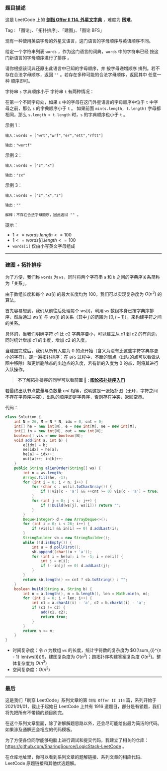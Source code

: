 ### 题目描述

这是 LeetCode 上的 **[剑指 Offer II 114. 外星文字典](https://leetcode.cn/problems/Jf1JuT/solution/by-ac_oier-4xmv/)** ，难度为 **困难**。

Tag : 「图论」、「拓扑排序」、「建图」、「图论 BFS」



现有一种使用英语字母的外星文语言，这门语言的字母顺序与英语顺序不同。

给定一个字符串列表 `words` ，作为这门语言的词典，`words` 中的字符串已经 按这门新语言的字母顺序进行了排序 。

请你根据该词典还原出此语言中已知的字母顺序，并 按字母递增顺序 排列。若不存在合法字母顺序，返回 `""` 。若存在多种可能的合法字母顺序，返回其中 任意一种 顺序即可。

字符串 `s` 字典顺序小于 字符串 `t` 有两种情况：

在第一个不同字母处，如果 `s` 中的字母在这门外星语言的字母顺序中位于 `t` 中字母之前，那么 `s` 的字典顺序小于 `t` 。
如果前面 `min(s.length, t.length)` 字母都相同，那么 `s.length < t.length` 时，`s` 的字典顺序也小于 `t` 。

示例 1：
```
输入：words = ["wrt","wrf","er","ett","rftt"]

输出："wertf"
```
示例 2：
```
输入：words = ["z","x"]

输出："zx"
```
示例 3：
```
输入：words = ["z","x","z"]

输出：""

解释：不存在合法字母顺序，因此返回 "" 。
```

提示：
* $1 <= words.length <= 100$
* $1 <= words[i].length <= 100$
* `words[i]` 仅由小写英文字母组成

---

### 建图 + 拓扑排序

为了方便，我们称 `words` 为 `ws`，同时将两个字符串 `a` 和 `b` 之间的字典序关系简称为「关系」。

由于数组长度和每个 $ws[i]$ 的最大长度均为 $100$，我们可以实现复杂度为 $O(n^3)$ 的算法。

首先容易想到，我们从前往后处理每个 $ws[i]$，利用 `ws` 数组本身已按字典序排序，然后通过 $ws[i]$ 与 $ws[j]$ 的关系（其中 $j$ 的范围为 $[0, i - 1]$），来构建字符之间的关系。

具体的，当我们明确字符 $c1$ 比 $c2$ 字典序要小，可以建立从 $c1$ 到 $c2$ 的有向边，同时统计增加 $c1$ 的出度，增加 $c2$ 的入度。

当建图完成后，我们从所有入度为 $0$ 的点开始（含义为没有比这些字符字典序更小的字符），跑一遍拓扑排序：在 `BFS` 过程中，不断的删点（出队的点可以看做从图中移除）和更新删除点的出边点的入度，若有新的入度为 $0$ 的点，则将其进行入队操作。

> **不了解拓扑排序的同学可以看前置 🧀 : [图论拓扑排序入门](https://mp.weixin.qq.com/s?__biz=MzU4NDE3MTEyMA==&mid=2247489706&idx=1&sn=771cd807f39d1ca545640c0ef7e5baec)**

若最终出队节点数量与总数量 $cnt$ 相等，说明这是一张拓扑图（无环，字符之间不存在字典序冲突），出队的顺序即是字典序，否则存在冲突，返回空串。

代码：
```Java
class Solution {
    int N = 26, M = N * N, idx = 0, cnt = 0;
    int[] he = new int[N], e = new int[M], ne = new int[M];
    int[] in = new int[N], out = new int[N];
    boolean[] vis = new boolean[N];
    void add(int a, int b) {
        e[idx] = b;
        ne[idx] = he[a];
        he[a] = idx++;
        out[a]++; in[b]++;
    }
    public String alienOrder(String[] ws) {
        int n = ws.length;
        Arrays.fill(he, -1);
        for (int i = 0; i < n; i++) {
            for (char c : ws[i].toCharArray()) {
                if (!vis[c - 'a'] && ++cnt >= 0) vis[c - 'a'] = true;
            }
            for (int j = 0; j < i; j++) {
                if (!build(ws[j], ws[i])) return "";
            }
        }
        Deque<Integer> d = new ArrayDeque<>();
        for (int i = 0; i < 26; i++) {
            if (vis[i] && in[i] == 0) d.addLast(i);
        }
        StringBuilder sb = new StringBuilder();
        while (!d.isEmpty()) {
            int u = d.pollFirst();
            sb.append((char)(u + 'a'));
            for (int i = he[u]; i != -1; i = ne[i]) {
                int j = e[i];
                if (--in[j] == 0) d.addLast(j);
            }
        }
        return sb.length() == cnt ? sb.toString() : "";
    }
    boolean build(String a, String b) {
        int n = a.length(), m = b.length(), len = Math.min(n, m);
        for (int i = 0; i < len; i++) {
            int c1 = a.charAt(i) - 'a', c2 = b.charAt(i) - 'a';
            if (c1 != c2) {
                add(c1, c2);
                return true;
            }
        }
        return n <= m;
    }
}
```
* 时间复杂度：令 $n$ 为数组 `ws` 的长度，统计字符数的复杂度为 $O(\sum_{i}^{n - 1} len(ws[i]))$，建图复杂度为 $O(n^3)$；跑拓扑序构建答案复杂度 $O(n^2)$。整体复杂度为 $O(n^3)$
* 空间复杂度：$O(n^2)$

---

### 最后

这是我们「刷穿 LeetCode」系列文章的第 `剑指 Offer II 114` 篇，系列开始于 2021/01/01，截止于起始日 LeetCode 上共有 1916 道题目，部分是有锁题，我们将先把所有不带锁的题目刷完。

在这个系列文章里面，除了讲解解题思路以外，还会尽可能给出最为简洁的代码。如果涉及通解还会相应的代码模板。

为了方便各位同学能够电脑上进行调试和提交代码，我建立了相关的仓库：https://github.com/SharingSource/LogicStack-LeetCode 。

在仓库地址里，你可以看到系列文章的题解链接、系列文章的相应代码、LeetCode 原题链接和其他优选题解。

